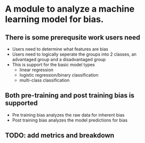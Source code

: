 # A module to analyze a machine learning model for bias.

## There is some prerequsite work users need
- Users need to determine what features are bias
- Users need to logically seperate the groups into 2 classes, an advantaged group and a disadvantaged group
- This is support for the basic model types
    - linear regression
    - logistic regression/binary classification
    - multi-class classification

## Both pre-training and post training bias is supported
- Pre training bias analyzes the raw data for inherent bias
- Post training bias analyzes the model predictions for bias

## TODO: add metrics and breakdown

